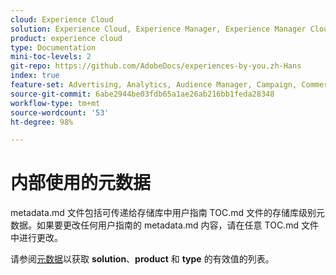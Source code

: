 ```yaml
---
cloud: Experience Cloud
solution: Experience Cloud, Experience Manager, Experience Manager Cloud Manager, Marketo Engage, Campaign
product: experience cloud
type: Documentation
mini-toc-levels: 2
git-repo: https://github.com/AdobeDocs/experiences-by-you.zh-Hans
index: true
feature-set: Advertising, Analytics, Audience Manager, Campaign, Commerce, Customer Journey Analytics, Experience Cloud Services, Experience Manager, Experience Manager Assets, Experience Manager Cloud Manager, Experience Manager Forms, Experience Manager Guides, Experience Manager Screens, Experience Manager Sites, Experience Platform, Journey Optimizer, Journey Orchestration, Marketo Engage, Workfront
source-git-commit: 6abe2944be03fdb65a1ae26ab216bb1feda28348
workflow-type: tm+mt
source-wordcount: '53'
ht-degree: 98%

---
```



# 内部使用的元数据

metadata.md 文件包括可传递给存储库中用户指南 TOC.md 文件的存储库级别元数据。如果要更改任何用户指南的 metadata.md 内容，请在任意 TOC.md 文件中进行更改。

请参阅[元数据](https://experienceleague.adobe.com/docs/authoring-guide-exl/using/editing/user-guide-setup/metadata.html)以获取 **solution**、**product** 和 **type** 的有效值的列表。
